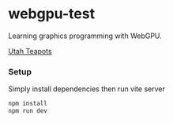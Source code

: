 # webgpu-test

Learning graphics programming with WebGPU.

[Utah Teapots](https://github.com/user-attachments/assets/2e8b5b52-a1bf-4e60-9173-9716e5218962)


### Setup

Simply install dependencies then run vite server

```bash
npm install
npm run dev
```
